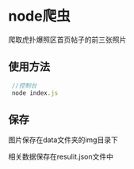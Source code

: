 # node爬虫

 爬取虎扑爆照区首页帖子的前三张照片

 ## 使用方法
 ```js
  //控制台
  node index.js
 ```

 ## 保存
 图片保存在data文件夹的img目录下
 
 相关数据保存在resulit.json文件中